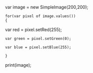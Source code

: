 

	
var image = new SimpleImage(200,200);

	for(var pixel of image.values())
	{
var red = pixel.setRed(255);
    
	var green = pixel.setGreen(0);
    
	var blue = pixel.setBlue(255);

	}
	
print(image);
